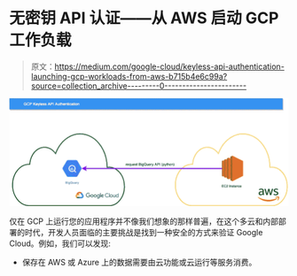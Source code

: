 # 无密钥 API 认证——从 AWS 启动 GCP 工作负载

> 原文：<https://medium.com/google-cloud/keyless-api-authentication-launching-gcp-workloads-from-aws-b715b4e6c99a?source=collection_archive---------0----------------------->

![](img/590dea99c5d475446058961320f9a5bf.png)

仅在 GCP 上运行您的应用程序并不像我们想象的那样普遍，在这个多云和内部部署的时代，开发人员面临的主要挑战是找到一种安全的方式来验证 Google Cloud。例如，我们可以发现:

*   保存在 AWS 或 Azure 上的数据需要由云功能或云运行等服务消费。